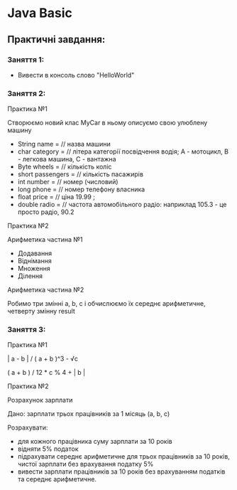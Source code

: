 # Java Basic
## Практичні завдання:
### Заняття 1:
 - Вивести в консоль слово "HelloWorld"

### Заняття 2:
Практика №1 

Створюємо новий клас MyCar в ньому описуємо свою улюблену машину
- String name = // назва машини
- char category = // літера категорії посвідчення водія; А - мотоцикл, В - легкова машина, С - вантажна
- Byte wheels = // кількість коліс
- short passengers = // кількість пасажирів
- int number = // номер (числовий)
- long phone = // номер телефону власника
- float price = // ціна 19.99 ;
- double radio = // частота автомобільного радіо: наприклад 105.3 - це просто радіо, 90.2

Практика №2

Арифметика частина №1
- Додавання
- Віднімання
- Множення
- Ділення

Арифметика частина №2

Робимо три змінні a, b, c і обчислюємо їх середнє арифметичне, четверту змінну result

### Заняття 3:
Практика №1

| a - b | / ( a + b )^3 - √c

( a + b ) / 12 * c % 4 + | b |

Практика №2

Розрахунок зарплати

Дано: зарплати трьох працівників за 1 місяць (a, b, c)

Розрахувати:

- для кожного працівника суму зарплати за 10 років
- відняти 5% податок
- підрахувати середнє арифметичне для трьох працівників за 10 років, чистої зарплати без врахування податку 5%
- вивести зарплати працівників за 10 років без врахуванням податків та середнє арифметичне.

